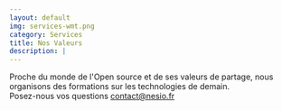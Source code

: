```yaml
---
layout: default
img: services-wmt.png
category: Services
title: Nos Valeurs
description: |
---
```

 Proche du monde de l'Open source et de ses valeurs de partage,
 nous organisons des formations sur les technologies de demain. <br>
 Posez-nous vos questions <i class="fa fa-envelope-o" aria-hidden="true"></i> <a href="mailto:contact@nesio.co">contact@nesio.fr</a>